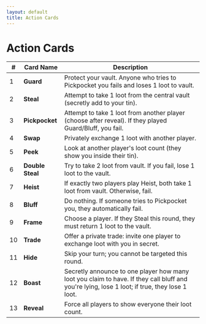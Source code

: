 ```yaml
---
layout: default
title: Action Cards
---
```


<link rel="stylesheet" href="assets/style.css">

<div class="ttrpg-container">

# Action Cards

<div class="ttrpg-box">

| # | Card Name     | Description                                                                                     |
|---|--------------|-------------------------------------------------------------------------------------------------|
| 1 | **Guard**    | Protect your vault. Anyone who tries to Pickpocket you fails and loses 1 loot to vault.         |
| 2 | **Steal**    | Attempt to take 1 loot from the central vault (secretly add to your tin).                       |
| 3 | **Pickpocket** | Attempt to take 1 loot from another player (choose after reveal). If they played Guard/Bluff, you fail. |
| 4 | **Swap**     | Privately exchange 1 loot with another player.                                                  |
| 5 | **Peek**     | Look at another player's loot count (they show you inside their tin).                           |
| 6 | **Double Steal** | Try to take 2 loot from vault. If you fail, lose 1 loot to the vault.                       |
| 7 | **Heist**    | If exactly two players play Heist, both take 1 loot from vault. Otherwise, fail.                |
| 8 | **Bluff**    | Do nothing. If someone tries to Pickpocket you, they automatically fail.                        |
| 9 | **Frame**    | Choose a player. If they Steal this round, they must return 1 loot to the vault.                |
|10 | **Trade**    | Offer a private trade: invite one player to exchange loot with you in secret.                   |
|11 | **Hide**     | Skip your turn; you cannot be targeted this round.                                              |
|12 | **Boast**    | Secretly announce to one player how many loot you claim to have. If they call bluff and you're lying, lose 1 loot; if true, they lose 1 loot. |
|13 | **Reveal**   | Force all players to show everyone their loot count.                                            |

</div>

</div>
